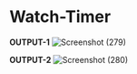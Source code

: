 # Watch-Timer
**OUTPUT-1**
![Screenshot (279)](https://github.com/user-attachments/assets/7ba16e2e-086f-4c7c-ae99-a3157a68e811)




**OUTPUT-2**
![Screenshot (280)](https://github.com/user-attachments/assets/641a5ae8-da71-4167-9260-94d316efae30)


